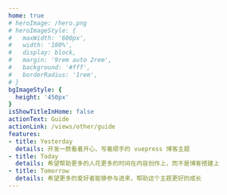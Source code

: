 ```yaml
---
home: true
# heroImage: /hero.png
# heroImageStyle: {
#   maxWidth: '600px',
#   width: '100%',
#   display: block,
#   margin: '9rem auto 2rem',
#   background: '#fff',
#   borderRadius: '1rem',
# }
bgImageStyle: {
  height: '450px'
}
isShowTitleInHome: false
actionText: Guide
actionLink: /views/other/guide
features:
- title: Yesterday
  details: 开发一款看着开心、写着顺手的 vuepress 博客主题
- title: Today
  details: 希望帮助更多的人花更多的时间在内容创作上，而不是博客搭建上
- title: Tomorrow
  details: 希望更多的爱好者能够参与进来，帮助这个主题更好的成长
---
```


<script> export default { mounted() { document.querySelector( 'div.info-wrapper > div.personal-info-wrapper > div > div:nth-child(1) > h6' ).innerText = 'articals'; document.querySelector( 'div.info-wrapper > div.personal-info-wrapper > div > div:nth-child(2) > h6' ).innerText = 'tags'; document.querySelector('h4:nth-child(2)').innerText = 'categories'; document.querySelector('h4:nth-child(5)').innerText = 'tags'; } } </script>
